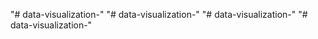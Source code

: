 "# data-visualization-" 
"# data-visualization-" 
"# data-visualization-" 
"# data-visualization-" 
